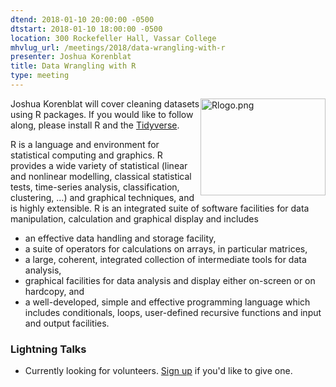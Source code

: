 ```yaml
---
dtend: 2018-01-10 20:00:00 -0500
dtstart: 2018-01-10 18:00:00 -0500
location: 300 Rockefeller Hall, Vassar College
mhvlug_url: /meetings/2018/data-wrangling-with-r
presenter: Joshua Korenblat
title: Data Wrangling with R
type: meeting
---
```



<img alt="Rlogo.png" src="/sites/default/files/Rlogo.png" style="width: 200px; height: 155px; float: right;" />Joshua Korenblat will cover cleaning datasets using R packages. If you would like to follow along, please install R and the [Tidyverse](https://www.tidyverse.org).

R is a language and environment for statistical computing and graphics. R provides a wide variety of statistical (linear and nonlinear modelling, classical statistical tests, time-series analysis, classification, clustering, …) and graphical techniques, and is highly extensible. R is an integrated suite of software facilities for data manipulation, calculation and graphical display and includes
- an effective data handling and storage facility,
- a suite of operators for calculations on arrays, in particular matrices,
- a large, coherent, integrated collection of intermediate tools for data analysis,
- graphical facilities for data analysis and display either on-screen or on hardcopy, and
- a well-developed, simple and effective programming language which includes conditionals, loops, user-defined recursive functions and input and output facilities.

### Lightning Talks
- Currently looking for volunteers. [Sign up](http://mhvlug.org/contact/Lightning-Talk) if you'd like to give one.